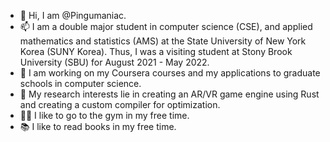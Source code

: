 - 👋 Hi, I am @Pingumaniac. 
- 📫 I am a double major student in computer science (CSE), and applied mathematics and statistics (AMS) at the State University of New York Korea (SUNY Korea). Thus, I was a visiting student at Stony Brook University (SBU) for August 2021 - May 2022. 
- 🙏 I am working on my Coursera courses and my applications to graduate schools in computer science.
- 👀 My research interests lie in creating an AR/VR game engine using Rust and creating a custom compiler for optimization.
- 🏋️‍♂️ I like to go to the gym in my free time.
- 📚 I like to read books in my free time.

<!---
Pingumaniac/Pingumaniac is a ✨ special ✨ repository because its `README.md` (this file) appears on your GitHub profile.
You can click the Preview link to take a look at your changes.
--->
